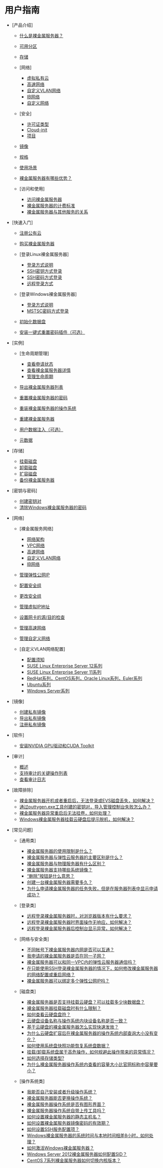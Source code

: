 # 用户指南

-   [产品介绍]
    -   [什么是裸金属服务器？](什么是裸金属服务器.md)
    -   [可用分区](可用分区.md)
    -   [存储](产品介绍-存储.md)
    -   [网络]
        -   [虚拟私有云](产品介绍-虚拟私有云.md)
        -   [高速网络](产品介绍-高速网络.md)
        -   [自定义VLAN网络](产品介绍-自定义VLAN网络.md)
        -   [IB网络](产品介绍-IB网络.md)
        -   [自定义网络](自定义网络.md)

    -   [安全]
        -   [许可证类型](许可证类型.md)
        -   [Cloud-init](Cloud-init.md)
        -   [项目](项目.md)

    -   [镜像](产品介绍-镜像.md)
    -   [规格](规格.md)
    -   [使用场景](使用场景.md)
    -   [裸金属服务器有哪些优势？](裸金属服务器有哪些优势.md)
    -   [访问和使用]
        -   [访问裸金属服务器](访问裸金属服务器.md)
        -   [裸金属服务器的计费标准](裸金属服务器的计费标准.md)
        -   [裸金属服务器与其他服务的关系](裸金属服务器与其他服务的关系.md)


-   [快速入门]
    -   [注册公有云](注册公有云.md)
    -   [购买裸金属服务器](购买裸金属服务器.md)
    -   [登录Linux裸金属服务器]
        -   [登录方式说明](Linux系统登录方式说明.md)
        -   [SSH密钥方式登录](SSH密钥方式登录.md)
        -   [SSH密码方式登录](SSH密码方式登录.md)
        -   [远程登录方式](远程登录方式.md)

    -   [登录Windows裸金属服务器]
        -   [登录方式说明](Windows系统登录方式说明.md)
        -   [MSTSC密码方式登录](MSTSC密码方式登录.md)

    -   [初始化数据盘](初始化数据盘.md)
    -   [安装一键式重置密码插件（可选）](安装一键式重置密码插件（可选）.md)

-   [实例]
    -   [生命周期管理]
        -   [查看申请状态](查看申请状态.md)
        -   [查看裸金属服务器详情](查看裸金属服务器详情.md)
        -   [管理生命周期](管理生命周期.md)

    -   [导出裸金属服务器列表](导出裸金属服务器列表.md)
    -   [重置裸金属服务器的密码](重置裸金属服务器的密码.md)
    -   [重装裸金属服务器的操作系统](重装裸金属服务器的操作系统.md)
    -   [重建裸金属服务器](重建裸金属服务器.md)
    -   [用户数据注入（可选）](用户数据注入（可选）.md)
    -   [元数据](元数据.md)

-   [存储]
    -   [挂载磁盘](挂载磁盘.md)
    -   [卸载磁盘](卸载磁盘.md)
    -   [扩容磁盘](扩容磁盘.md)
    -   [备份裸金属服务器](备份裸金属服务器.md)

-   [密钥与密码]
    -   [创建密钥对](创建密钥对.md)
    -   [清除Windows裸金属服务器的密码](清除Windows裸金属服务器的密码.md)

-   [网络]
    -   [裸金属服务网络]
        -   [网络架构](网络架构.md)
        -   [VPC网络](VPC网络.md)
        -   [高速网络](高速网络.md)
        -   [自定义VLAN网络](自定义VLAN网络.md)
        -   [IB网络](IB网络.md)

    -   [管理弹性公网IP](管理弹性公网IP.md)
    -   [配置安全组](配置安全组.md)
    -   [更改安全组](更改安全组.md)
    -   [管理虚拟IP地址](管理虚拟IP地址.md)
    -   [设置网卡的源/目的检查](设置网卡的源-目的检查.md)
    -   [管理高速网络](管理高速网络.md)
    -   [管理自定义网络](管理自定义网络.md)
    -   [自定义VLAN网络配置]
        -   [配置须知](配置须知.md)
        -   [SUSE Linux Enterprise Server 12系列](SUSE-Linux-Enterprise-Server-12系列.md)
        -   [SUSE Linux Enterprise Server 11系列](SUSE-Linux-Enterprise-Server-11系列.md)
        -   [RedHat系列，CentOS系列，Oracle Linux系列，Euler系列](RedHat系列-CentOS系列-Oracle-Linux系列-Euler系列.md)
        -   [Ubuntu系列](Ubuntu系列.md)
        -   [Windows Server系列](Windows-Server系列.md)


-   [镜像]
    -   [创建私有镜像](创建私有镜像.md)
    -   [导出私有镜像](导出私有镜像.md)
    -   [注册私有镜像](注册私有镜像.md)

-   [软件]
    -   [安装NVIDIA GPU驱动和CUDA Toolkit](安装NVIDIA-GPU驱动和CUDA-Toolkit.md)

-   [审计]
    -   [概述](概述.md)
    -   [支持审计的关键操作列表](支持审计的关键操作列表.md)
    -   [查看审计日志](查看审计日志.md)

-   [故障排除]
    -   [裸金属服务器开机或者重启后，无法登录或EVS磁盘丢失，如何解决？](裸金属服务器开机或者重启后-无法登录或EVS磁盘丢失-如何解决.md)
    -   [通过puttygen.exe工具创建的密钥对，导入管理控制台失败怎么办？](通过puttygen-exe工具创建的密钥对-导入管理控制台失败怎么办.md)
    -   [裸金属服务器异常重启后无法挂卷，如何处理？](裸金属服务器异常重启后无法挂卷-如何处理.md)
    -   [Windows裸金属服务器挂载云硬盘后提示脱机，如何解决？](Windows裸金属服务器挂载云硬盘后提示脱机-如何解决.md)

-   [常见问题]
    -   [通用类]
        -   [裸金属服务器的使用限制是什么？](裸金属服务器的使用限制是什么.md)
        -   [裸金属服务器与弹性云服务器的主要区别是什么？](裸金属服务器与弹性云服务器的主要区别是什么.md)
        -   [裸金属服务器与物理服务器有什么区别？](裸金属服务器与物理服务器有什么区别.md)
        -   [裸金属服务器支持哪些系统镜像？](裸金属服务器支持哪些系统镜像.md)
        -   [“删除”按钮是什么意思？](删除-按钮是什么意思.md)
        -   [创建一台裸金属服务器需要多久？](创建一台裸金属服务器需要多久.md)
        -   [为什么申请裸金属服务器的任务失败，但是在服务器列表中显示申请成功？](为什么申请裸金属服务器的任务失败-但是在服务器列表中显示申请成功.md)

    -   [登录类]
        -   [远程登录裸金属服务器时，对浏览器版本有什么要求？](远程登录裸金属服务器时-对浏览器版本有什么要求.md)
        -   [远程登录裸金属服务器时界面操作无响应，如何解决？](远程登录裸金属服务器时界面操作无响应-如何解决.md)
        -   [远程登录裸金属服务器后控制台显示异常，如何解决？](远程登录裸金属服务器后控制台显示异常-如何解决.md)

    -   [网络与安全类]
        -   [不同帐号下裸金属服务器内网是否可以互通？](不同帐号下裸金属服务器内网是否可以互通.md)
        -   [我申请的裸金属服务器是否在同一子网？](我申请的裸金属服务器是否在同一子网.md)
        -   [裸金属服务器可以和同一VPC内的弹性云服务器通信吗？](裸金属服务器可以和同一VPC内的弹性云服务器通信吗.md)
        -   [在只能使用SSH登录裸金属服务器的情况下，如何修改裸金属服务器的网络配置或重启网络？](在只能使用SSH登录裸金属服务器的情况下-如何修改裸金属服务器的网络配置或重启网络.md)
        -   [裸金属服务器可以绑定多个弹性公网IP吗？](裸金属服务器可以绑定多个弹性公网IP吗.md)

    -   [磁盘类]
        -   [裸金属服务器是否支持挂载云硬盘？可以挂载多少块数据盘？](裸金属服务器是否支持挂载云硬盘-可以挂载多少块数据盘.md)
        -   [裸金属服务器挂载磁盘时有什么限制？](裸金属服务器挂载磁盘时有什么限制.md)
        -   [如何查看云硬盘盘符？](如何查看云硬盘盘符.md)
        -   [云硬盘设备名称与操作系统内块设备名称是否一致？](云硬盘设备名称与操作系统内块设备名称是否一致.md)
        -   [基于云硬盘的裸金属服务器怎么实现快速发放？](基于云硬盘的裸金属服务器怎么实现快速发放.md)
        -   [为什么云硬盘扩容后在裸金属服务器的操作系统内部查询大小没有变化？](为什么云硬盘扩容后在裸金属服务器的操作系统内部查询大小没有变化.md)
        -   [如何使用系统盘快照功能恢复系统盘数据？](如何使用系统盘快照功能恢复系统盘数据.md)
        -   [挂载/卸载系统盘属于高危操作，如何规避此操作带来的异常情况？](挂载-卸载系统盘属于高危操作-如何规避此操作带来的异常情况.md)
        -   [如何选择存储类型?](如何选择存储类型.md)
        -   [为什么裸金属服务器操作系统内查看的容量大小比官网标称中容量要小？](为什么裸金属服务器操作系统内查看的容量大小比官网标称中容量要小.md)

    -   [操作系统类]
        -   [我能否自己安装或者升级操作系统？](我能否自己安装或者升级操作系统.md)
        -   [裸金属服务器能否更换操作系统？](裸金属服务器能否更换操作系统.md)
        -   [裸金属服务器操作系统是否有图形界面？](裸金属服务器操作系统是否有图形界面.md)
        -   [裸金属服务器操作系统自带上传工具吗？](裸金属服务器操作系统自带上传工具吗.md)
        -   [如何设置裸金属服务器的静态主机名？](如何设置裸金属服务器的静态主机名.md)
        -   [如何设置裸金属服务器镜像密码的有效期？](如何设置裸金属服务器镜像密码的有效期.md)
        -   [如何设置SSH服务配置项？](如何设置SSH服务配置项.md)
        -   [Windows裸金属服务器的系统时间与本地时间相差8小时，如何处理？](Windows裸金属服务器的系统时间与本地时间相差8小时-如何处理.md)
        -   [如何激活Windows裸金属服务器？](如何激活Windows裸金属服务器.md)
        -   [Windows Server 2012裸金属服务器如何配置SID？](Windows-Server-2012裸金属服务器如何配置SID.md)
        -   [CentOS 7系列裸金属服务器如何切换内核版本？](CentOS-7系列裸金属服务器如何切换内核版本.md)



